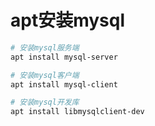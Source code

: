 # apt安装mysql



```bash
# 安装mysql服务端
apt install mysql-server

# 安装mysql客户端
apt install mysql-client

# 安装mysql开发库
apt install libmysqlclient-dev
```

